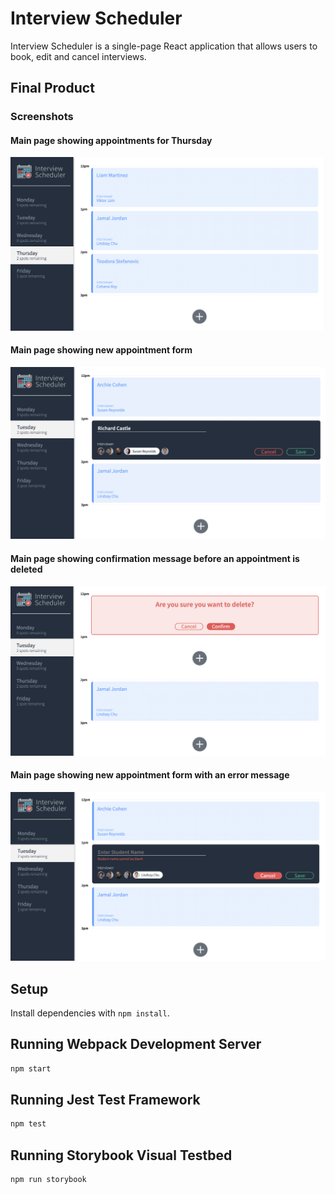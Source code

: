 # Interview Scheduler

Interview Scheduler is a single-page React application that allows users to book, edit and cancel interviews.

## Final Product

### Screenshots

#### Main page showing appointments for Thursday
!["Main page showing appointments for Thursday"](https://github.com/Ralenac/scheduler/blob/master/docs/appointments.png)

#### Main page showing new appointment form
!["Main page showing new appointment form"](https://github.com/Ralenac/scheduler/blob/master/docs/create_edit_form.png)

#### Main page showing confirmation message before an appointment is deleted
!["Main page showing confirmation message before an appointment is deleted"](https://github.com/Ralenac/scheduler/blob/master/docs/delete_form.png)

#### Main page showing new appointment form with an error message
!["Main page showing new appointment form with an error message"](https://github.com/Ralenac/scheduler/blob/master/docs/error_message.png)

## Setup

Install dependencies with `npm install`.

## Running Webpack Development Server

```sh
npm start
```

## Running Jest Test Framework

```sh
npm test
```

## Running Storybook Visual Testbed

```sh
npm run storybook
```

